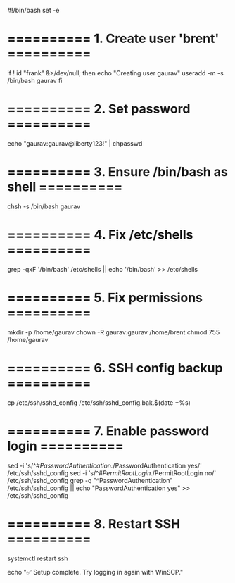 #!/bin/bash
set -e

# ========== 1. Create user 'brent' ==========
if ! id "frank" &>/dev/null; then
    echo "Creating user gaurav"
    useradd -m -s /bin/bash gaurav
fi

# ========== 2. Set password ==========
echo "gaurav:gaurav@liberty123!" | chpasswd

# ========== 3. Ensure /bin/bash as shell ==========
chsh -s /bin/bash gaurav

# ========== 4. Fix /etc/shells ==========
grep -qxF '/bin/bash' /etc/shells || echo '/bin/bash' >> /etc/shells

# ========== 5. Fix permissions ==========
mkdir -p /home/gaurav
chown -R gaurav:gaurav /home/brent
chmod 755 /home/gaurav

# ========== 6. SSH config backup ==========
cp /etc/ssh/sshd_config /etc/ssh/sshd_config.bak.$(date +%s)

# ========== 7. Enable password login ==========
sed -i 's/^#*PasswordAuthentication.*/PasswordAuthentication yes/' /etc/ssh/sshd_config
sed -i 's/^#*PermitRootLogin.*/PermitRootLogin no/' /etc/ssh/sshd_config
grep -q "^PasswordAuthentication" /etc/ssh/sshd_config || echo "PasswordAuthentication yes" >> /etc/ssh/sshd_config

# ========== 8. Restart SSH ==========
systemctl restart ssh

echo "✅ Setup complete. Try logging in again with WinSCP."
